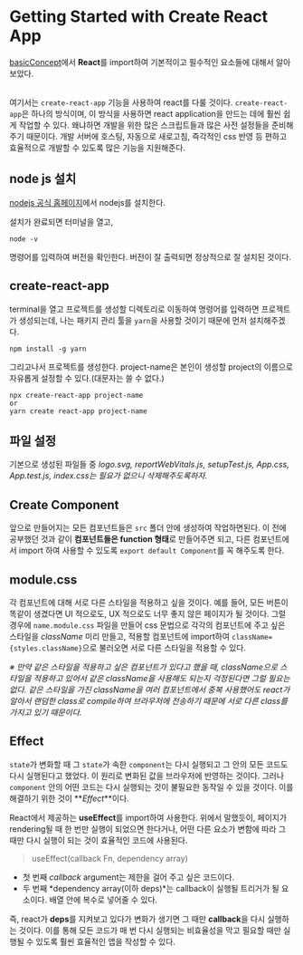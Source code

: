 # Getting Started with Create React App

[basicConcept](https://github.com/gtengine/reactBasic/tree/main/0_whyReact/basicConcept)에서 **React**를 import하여 기본적이고 필수적인 요소들에 대해서 알아보았다.<br><br>

여기서는 `create-react-app` 기능을 사용하여 react를 다룰 것이다. `create-react-app`은 하나의 방식이며, 이 방식을 사용하면 react application을 만드는 데에 훨씬 쉽게 작업할 수 있다. 왜냐하면 개발을 위한 많은 스크립트들과 많은 사전 설정들을 준비해주기 때문이다. 개발 서버에 호스팅, 자동으로 새로고침, 즉각적인 css 반영 등 편하고 효율적으로 개발할 수 있도록 많은 기능을 지원해준다.

## node js 설치

[nodejs 공식 홈페이지](https://nodejs.org/ko/)에서 nodejs를 설치한다.

설치가 완료되면 터미널을 열고,

```
node -v
```

명령어를 입력하여 버전을 확인한다. 버전이 잘 출력되면 정상적으로 잘 설치된 것이다.

## create-react-app

terminal을 열고 프로젝트를 생성할 디렉토리로 이동하여 명령어를 입력하면 프로젝트가 생성되는데, 나는 패키지 관리 툴을 `yarn`을 사용할 것이기 때문에 먼저 설치해주겠다.

```
npm install -g yarn
```

그리고나서 프로젝트를 생성한다. project-name은 본인이 생성할 project의 이름으로 자유롭게 설정할 수 있다.(대문자는 쓸 수 없다.)

```
npx create-react-app project-name
or
yarn create react-app project-name
```

## 파일 설정

기본으로 생성된 파일들 중 _logo.svg, reportWebVitals.js, setupTest.js, App.css, App.test.js, index.css는 필요가 없으니 삭제해주도록하자._

## Create Component

앞으로 만들어지는 모든 컴포넌트들은 `src` 폴더 안에 생성하여 작업하면된다. 이 전에 공부했던 것과 같이 **컴포넌트들은 function 형태**로 만들어주면 되고, 다른 컴포넌트에서 import 하여 사용할 수 있도록 `export default Component`를 꼭 해주도록 한다.

## module.css

각 컴포넌트에 대해 서로 다른 스타일을 적용하고 싶을 것이다. 예를 들어, 모든 버튼이 똑같이 생겼다면 UI 적으로도, UX 적으로도 너무 좋지 않은 페이지가 될 것이다. 그럴 경우에 `name.module.css` 파일을 만들어 css 문법으로 각각의 컴포넌트에 주고 싶은 스타일을 _className_ 미리 만들고, 적용할 컴포넌트에 import하여 `className={styles.className}`으로 불러오면 서로 다른 스타일을 적용할 수 있다.

_※ 만약 같은 스타일을 적용하고 싶은 컴포넌트가 있다고 했을 때, className으로 스타일을 적용하고 있어서 같은 className을 사용해도 되는지 걱정된다면 그럴 필요는 없다. 같은 스타일을 가진 className을 여러 컴포넌트에서 중복 사용했어도 react가 알아서 랜덤한 class로 compile하여 브라우저에 전송하기 때문에 서로 다른 class를 가지고 있기 때문이다._

## Effect

`state`가 변화할 때 그 `state`가 속한 `component`는 다시 실행되고 그 안의 모든 코드도 다시 실행된다고 했었다. 이 원리로 변화된 값을 브라우저에 반영하는 것이다. 그러나 `component` 안의 어떤 코드는 다시 실행되는 것이 불필요한 동작일 수 있을 것이다. 이를 해결하기 위한 것이 **_Effect_**이다.

React에서 제공하는 **useEffect**를 import하여 사용한다. 위에서 말했듯이, 페이지가 rendering될 때 한 번만 실행이 되었으면 한다거나, 어떤 다른 요소가 변함에 따라 그 때만 다시 실행이 되는 것이 효율적인 코드에 사용된다.

> useEffect(callback Fn, dependency array)

- 첫 번째 _callback_ argument는 제한을 걸어 주고 싶은 코드이다.
- 두 번째 *dependency array(이하 deps)*는 callback이 실행될 트리거가 될 요소이다. 배열 안에 복수로 넣어줄 수 있다.

즉, react가 **deps**를 지켜보고 있다가 변화가 생기면 그 때만 **callback**을 다시 실행하는 것이다. 이를 통해 모든 코드가 매 번 다시 실행되는 비효율성을 막고 필요할 때만 실행될 수 있도록 훨씬 효율적인 앱을 작성할 수 있다.

